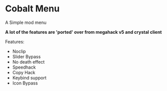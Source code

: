# Cobalt Menu

A Simple mod menu

**A lot of the features are 'ported' over from megahack v5 and crystal client**

Features:

 - Noclip
 - Slider Bypass
 - No death effect
 - Speedhack
 - Copy Hack
 - Keybind support
 - Icon Bypass